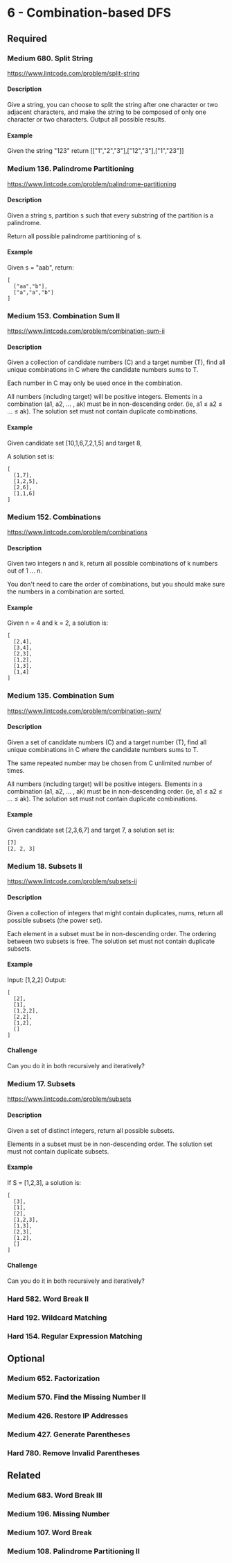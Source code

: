 # 6 - Combination-based DFS

## Required

### Medium 680. Split String
https://www.lintcode.com/problem/split-string

#### Description
Give a string, you can choose to split the string after one character or two adjacent characters, and make the string to be composed of only one character or two characters. Output all possible results.

#### Example
Given the string "123"
return [["1","2","3"],["12","3"],["1","23"]]

### Medium 136. Palindrome Partitioning
https://www.lintcode.com/problem/palindrome-partitioning

#### Description
Given a string s, partition s such that every substring of the partition is a palindrome.

Return all possible palindrome partitioning of s.

#### Example
Given s = "aab", return:

    [
      ["aa","b"],
      ["a","a","b"]
    ]

### Medium 153. Combination Sum II
https://www.lintcode.com/problem/combination-sum-ii

#### Description
Given a collection of candidate numbers (C) and a target number (T), find all unique combinations in C where the candidate numbers sums to T.

Each number in C may only be used once in the combination.

All numbers (including target) will be positive integers.
Elements in a combination (a1, a2, … , ak) must be in non-descending order. (ie, a1 ≤ a2 ≤ … ≤ ak).
The solution set must not contain duplicate combinations.

#### Example
Given candidate set [10,1,6,7,2,1,5] and target 8,

A solution set is:

    [
      [1,7],
      [1,2,5],
      [2,6],
      [1,1,6]
    ]

### Medium 152. Combinations
https://www.lintcode.com/problem/combinations

#### Description
Given two integers n and k, return all possible combinations of k numbers out of 1 ... n.

You don't need to care the order of combinations, but you should make sure the numbers in a combination are sorted.

#### Example
Given n = 4 and k = 2, a solution is:

    [
      [2,4],
      [3,4],
      [2,3],
      [1,2],
      [1,3],
      [1,4]
    ]

### Medium 135. Combination Sum
https://www.lintcode.com/problem/combination-sum/

#### Description
Given a set of candidate numbers (C) and a target number (T), find all unique combinations in C where the candidate numbers sums to T.

The same repeated number may be chosen from C unlimited number of times.

All numbers (including target) will be positive integers.
Elements in a combination (a1, a2, … , ak) must be in non-descending order. (ie, a1 ≤ a2 ≤ … ≤ ak).
The solution set must not contain duplicate combinations.

#### Example
Given candidate set [2,3,6,7] and target 7, a solution set is:

    [7]
    [2, 2, 3]

### Medium 18. Subsets II
https://www.lintcode.com/problem/subsets-ii

#### Description
Given a collection of integers that might contain duplicates, nums, return all possible subsets (the power set).

Each element in a subset must be in non-descending order.
The ordering between two subsets is free.
The solution set must not contain duplicate subsets.

#### Example
Input: [1,2,2]
Output:

    [
      [2],
      [1],
      [1,2,2],
      [2,2],
      [1,2],
      []
    ]

#### Challenge
Can you do it in both recursively and iteratively?

### Medium 17. Subsets
https://www.lintcode.com/problem/subsets

#### Description
Given a set of distinct integers, return all possible subsets.

Elements in a subset must be in non-descending order.
The solution set must not contain duplicate subsets.

#### Example
If S = [1,2,3], a solution is:

    [
      [3],
      [1],
      [2],
      [1,2,3],
      [1,3],
      [2,3],
      [1,2],
      []
    ]

#### Challenge
Can you do it in both recursively and iteratively?

### Hard   582. Word Break II
### Hard   192. Wildcard Matching
### Hard   154. Regular Expression Matching


## Optional

### Medium  652. Factorization
### Medium  570. Find the Missing Number II
### Medium  426. Restore IP Addresses
### Medium  427. Generate Parentheses
### Hard    780. Remove Invalid Parentheses

## Related

### Medium  683. Word Break III
### Medium  196. Missing Number
### Medium  107. Word Break
### Medium  108. Palindrome Partitioning II
